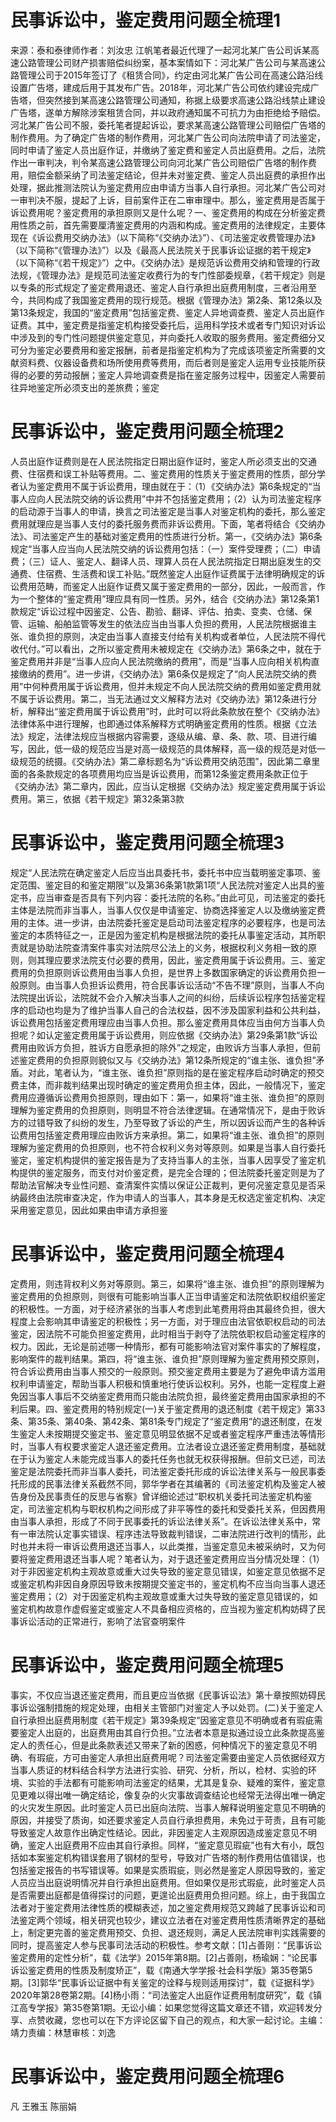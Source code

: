 # 民事诉讼中，鉴定费用问题全梳理1

来源：泰和泰律师作者：刘汝忠 江帆笔者最近代理了一起河北某广告公司诉某高速公路管理公司财产损害赔偿纠纷案，基本案情如下：河北某广告公司与某高速公路管理公司于2015年签订了《租赁合同》，约定由河北某广告公司在高速公路沿线设置广告塔，建成后用于其发布广告。2018年，河北某广告公司依约建设完成广告塔，但突然接到某高速公路管理公司通知，称据上级要求高速公路沿线禁止建设广告塔，遂单方解除涉案租赁合同，并以政府通知属不可抗力为由拒绝给予赔偿。河北某广告公司不服，委托笔者提起诉讼，要求某高速公路管理公司赔偿广告塔的制作费用。为了确定广告塔的制作费用，河北某广告公司向法院申请了司法鉴定，同时申请了鉴定人员出庭作证，并缴纳了鉴定费和鉴定人员出庭费用。之后，法院作出一审判决，判令某高速公路管理公司向河北某广告公司赔偿广告塔的制作费用，赔偿金额采纳了司法鉴定结论，但并未对鉴定费、鉴定人员出庭费的承担作出处理，据此推测法院认为鉴定费用应由申请方当事人自行承担。河北某广告公司对一审判决不服，提起了上诉，目前案件正在二审审理中。那么，鉴定费用是否属于诉讼费用呢？鉴定费用的承担原则又是什么呢？一、鉴定费用的构成在分析鉴定费用性质之前，首先需要厘清鉴定费用的内涵和构成。鉴定费用的法律规定，主要体现在《诉讼费用交纳办法》（以下简称“《交纳办法》”）、《司法鉴定收费管理办法》（以下简称“《管理办法》”）以及《最高人民法院关于民事诉讼证据的若干规定》（以下简称“《若干规定》”）之中。《交纳办法》是规范诉讼费用交纳和管理的行政法规，《管理办法》是规范司法鉴定收费行为的专门性部委规章，《若干规定》则是以专条的形式规定了鉴定费用退还、鉴定人自行承担出庭费用制度，三者沿用至今，共同构成了我国鉴定费用的现行规范。根据《管理办法》第2条、第12条以及第13条规定，我国的“鉴定费用”包括鉴定费、鉴定人异地调查费、鉴定人员出庭作证费。其中，鉴定费是指鉴定机构接受委托后，运用科学技术或者专门知识对诉讼中涉及到的专门性问题提供鉴定意见，并向委托人收取的服务费用。鉴定费细分又可分为鉴定必要费用和鉴定报酬，前者是指鉴定机构为了完成该项鉴定所需要的文献资料费、仪器设备费和场所使用费等费用，而后者则是鉴定人运用专业技能所获得的必要的劳动报酬；鉴定人异地调查费是指在鉴定服务过程中，因鉴定人需要前往异地鉴定所必须支出的差旅费；鉴定

# 民事诉讼中，鉴定费用问题全梳理2

人员出庭作证费则是在人民法院指定日期出庭作证时，鉴定人所必须支出的交通费、住宿费和误工补贴等费用。二、鉴定费用的性质关于鉴定费用的性质，部分学者认为鉴定费用不属于诉讼费用，理由就在于：（1）《交纳办法》第6条规定的“当事人应向人民法院交纳的诉讼费用”中并不包括鉴定费用；（2）认为司法鉴定程序的启动源于当事人的申请，换言之司法鉴定是当事人对鉴定机构的委托，那么鉴定费用就理应是当事人支付的委托服务费而非诉讼费用。下面，笔者将结合《交纳办法》、司法鉴定产生的基础对鉴定费用的性质进行分析。第一，《交纳办法》第6条规定“当事人应当向人民法院交纳的诉讼费用包括：（一）案件受理费；（二）申请费；（三）证人、鉴定人、翻译人员、理算人员在人民法院指定日期出庭发生的交通费、住宿费、生活费和误工补贴。”既然鉴定人出庭作证费属于法律明确规定的诉讼费用范畴，而鉴定人出庭作证费又属于鉴定费用的一部分，因此，一般而言，作为一个整体的“鉴定费用”理应具有同一性质。另外，结合《交纳办法》第12条第1款规定“诉讼过程中因鉴定、公告、勘验、翻译、评估、拍卖、变卖、仓储、保管、运输、船舶监管等发生的依法应当由当事人负担的费用，人民法院根据谁主张、谁负担的原则，决定由当事人直接支付给有关机构或者单位，人民法院不得代收代付。”可以看出，之所以鉴定费用未被规定在《交纳办法》第6条之中，就在于鉴定费用并非是“当事人应向人民法院缴纳的费用”，而是“当事人应向相关机构直接缴纳的费用”。进一步讲，《交纳办法》第6条仅是规定了“向人民法院交纳的费用”中何种费用属于诉讼费用，但并未规定不向人民法院交纳的费用如鉴定费用就不属于诉讼费用。第二，当无法通过文义解释方法对《交纳办法》第12条进行分析，解释出“鉴定费用属于诉讼费用”时，此时可以将此条款放在整个《交纳办法》法律体系中进行理解，也即通过体系解释方式明确鉴定费用的性质。根据《立法法》规定，法律法规应当根据内容需要，逐级从编、章、条、款、项、目进行编写，因此，低一级的规范应当是对高一级规范的具体解释，高一级的规范是对低一级规范的统摄。《交纳办法》第二章标题名为“诉讼费用交纳范围”，因此第二章里面的各条款规定的各项费用均应当是诉讼费用，而第12条鉴定费用条款正位于《交纳办法》第二章内，因此，应当认定根据《交纳办法》规定鉴定费用属于诉讼费用。第三，依据《若干规定》第32条第3款

# 民事诉讼中，鉴定费用问题全梳理3

规定“人民法院在确定鉴定人后应当出具委托书，委托书中应当载明鉴定事项、鉴定范围、鉴定目的和鉴定期限”以及第36条第1款第1项“人民法院对鉴定人出具的鉴定书，应当审查是否具有下列内容：委托法院的名称。”由此可见，司法鉴定的委托主体是法院而非当事人，当事人仅仅是申请鉴定、协商选择鉴定人以及缴纳鉴定费用的主体。进一步讲，由法院委托鉴定是启动司法鉴定程序的必要程序，也是司法鉴定的本质特征之一，正是因为鉴定机构是根据法院的委托从事鉴定活动，其所职责就是协助法院查清案件事实对法院尽公法上的义务，根据权利义务相一致的原则，则其理应要求法院支付必要的费用，因此，鉴定费用属于诉讼费用。三、鉴定费用的负担原则诉讼费用由当事人负担，是世界上多数国家确定的诉讼费用负担一般原则。由当事人负担诉讼费用，符合民事诉讼活动“不告不理”原则，当事人不向法院提出诉讼，法院就不会介入解决当事人之间的纠纷，后续诉讼程序包括鉴定程序的启动也均是为了维护当事人自己的合法权益，因不涉及国家利益和公共利益，诉讼费用包括鉴定费用理应由当事人负担。那么鉴定费用具体应当由何方当事人负担呢？如认定鉴定费用属于诉讼费用，则应依据《交纳办法》第29条第1款“诉讼费用由败诉方负担，胜诉方自愿承担的除外”之规定，由败诉方当事人承担，但前述鉴定费用的负担原则貌似又与《交纳办法》第12条所规定的“谁主张、谁负担”矛盾。对此，笔者认为，“谁主张、谁负担”原则指的是在鉴定程序启动时确定的预交费主体，而非裁判结果出现时确定的鉴定费用负担主体，因此，一般情况下，鉴定费用应遵循诉讼费用负担原则，理由如下：第一，如果将“谁主张、谁负担”的原则理解为鉴定费用的负担原则，则明显不符合法律逻辑。在通常情况下，是由于败诉方的过错导致了纠纷的发生，乃至导致了诉讼的产生，所以因诉讼而产生的各种诉讼费用包括鉴定费用理应由败诉方来承担。第二，如果将“谁主张、谁负担”的原则理解为鉴定费用的负担原则，也不符合权利义务对等原则。如果是当事人自行委托鉴定，鉴定机构提供的鉴定报告是为了支持当事人的主张，当事人因享受了鉴定机构提供的鉴定服务，而支付对价鉴定费，是完全合理的；但法院委托鉴定则是为了帮助法官解决专业性问题、查清案件实情以保证公正裁判，更何况鉴定意见是否采纳最终由法院审查决定，作为申请人的当事人，其本身是无权选定鉴定机构、决定采用鉴定意见，因此如果由申请方承担鉴

# 民事诉讼中，鉴定费用问题全梳理4

定费用，则违背权利义务对等原则。第三，如果将“谁主张、谁负担”的原则理解为鉴定费用的负担原则，则很有可能影响当事人正当申请鉴定和法院依职权组织鉴定的积极性。一方面，对于经济紧张的当事人考虑到此笔费用将由其最终负担，很大程度上会影响其申请鉴定的积极性；另一方面，对于理应由法官依职权启动的司法鉴定，因法院不可能负担鉴定费用，此时相当于剥夺了法院依职权启动鉴定程序的权力。因此，无论是前述哪一种情形，都有可能影响法官对案件事实的了解程度，影响案件的裁判结果。第四，将“谁主张、谁负担”原则理解为鉴定费用预交原则，符合诉讼费用由当事人预交的一般原则。预交鉴定费用主要是为了避免申请方滥用权利申请鉴定，帮助当事人积极和慎重地行使诉讼权利。另外，也能一定程度上避免因当事人事后不交纳鉴定费用而只能由法院负担，最终鉴定费用由国家承担的不利后果。四、鉴定费用的特别规定(一)关于鉴定费用的退还制度《若干规定》第33条、第35条、第40条、第42条、第81条专门规定了“鉴定费用”的退还制度，在发生鉴定人未按期提交鉴定书、鉴定意见明显依据不足或者鉴定程序严重违法等情形时，当事人有权要求鉴定人退还鉴定费用。立法者设立退还鉴定费用制度，基础就在于认为鉴定人未能完成当事人的委托任务也就无权获得报酬。但前文已述，司法鉴定是法院委托而非当事人委托，司法鉴定委托形成的诉讼法律关系与一般民事委托形成的民事法律关系截然不同，郭华学者在其编著的《司法鉴定机构及鉴定人被告身份及民事责任的反思与省察》曾详细论述过“职权机关委托司法鉴定机构鉴定，司法鉴定机构与职权机构之间形成了非平等性的委托和受委托关系，但因费用由当事人承担，形成了不同于民事委托的诉讼法律关系”。在诉讼法律关系中，常有一审法院认定事实错误、程序违法导致裁判错误，二审法院进行改判的情形，此时也并未将一审诉讼费用退还当事人，以此类推，当鉴定意见未被采纳时，又为何要将鉴定费用退还当事人呢？笔者认为，对于退还鉴定费用应当分情况处理：（1）对于非因鉴定机构主观故意或重大过失导致的鉴定意见错误，如鉴定意见依据不足或鉴定机构非因自身原因导致未按期提交鉴定书的，鉴定机构不应当向当事人退还鉴定费用；（2）对于因鉴定机构主观故意或重大过失导致的鉴定意见错误的，如鉴定机构故意作虚假鉴定或鉴定人不具备相应资格的，应当视为鉴定机构妨碍了民事诉讼活动的正常进行，影响了法官查明案件

# 民事诉讼中，鉴定费用问题全梳理5

事实，不仅应当退还鉴定费用，而且更应当依据《民事诉讼法》第十章按照妨碍民事诉讼强制措施的规定处理，由相关主管部门对鉴定人予以处罚。(二)关于鉴定人自行承担出庭费用制度《若干规定》第39条规定“因鉴定意见不明确或者有瑕疵需要鉴定人出庭的，出庭费用由其自行负担。”立法者本意是拟通过设立此条款提高鉴定人的责任心，但是此条款表述又带来了新的困惑，何种情况下的鉴定意见不明确、有瑕疵，方可由鉴定人承担出庭费用呢？司法鉴定需要由鉴定人员依据经双方当事人质证的材料结合科学方法进行实验、研究、分析，所以，检材、实验的环境、实验的手法都有可能影响司法鉴定的结果，尤其是复杂、疑难的案件，鉴定意见更难以得出唯一确定结论，像复杂的火灾事故调查结论也经常无法得出唯一确定的火灾发生原因。此时鉴定人员已出庭向法院、当事人解释说明鉴定意见不明确的原因，并接受了质询，如还要求鉴定人员自行承担费用，未免过于苛责，且有可能导致鉴定人故意作出确定性结论。因此，非因鉴定人主观原因造成鉴定意见不明确，鉴定人出庭费用不应由其自行承担。同样，“鉴定意见瑕疵”也有大有小，既包括如本案鉴定机构错误套用了钢材的型号，导致对广告塔的制作费用估值错误，也包括鉴定报告的书写错误等。如果是实质瑕疵，则必然是鉴定人原因导致的，鉴定人员应当出庭说明情况并自行承担出庭费用。但如果仅是形式瑕疵，此时鉴定人员是否需要出庭都是值得探讨的问题，更遑论出庭费用负担问题。综上，由于我国立法者对于鉴定费用法律性质的模糊表述，加之鉴定费用规范又跨越了民事诉讼和司法鉴定两个领域，相关研究也较少，建议立法者在对鉴定费用性质清晰界定的基础上，制定更完善的鉴定费用预交、负担、退还规则，满足人民法院审判实践需要的同时，提高鉴定人参与民事司法活动的积极性。参考文献：[1]占善刚：“民事诉讼鉴定费用的定性分析”，载《法学》2015年第8期。[2]占善刚，杨瑜娴：“论民事诉讼鉴定费用的性质及制度矫正”，载《南通大学学报·社会科学版》第35卷第5期。[3]郭华“民事诉讼证据中有关鉴定的诠释与规则适用探讨”，载《证据科学》2020年第28卷第2期。[4]杨小雨：“司法鉴定人出庭作证费用制度研究”，载《镇江高专学报》第35卷第1期。无讼小编：如果您觉得这篇文章还不错，欢迎转发分享、点赞收藏，您也可以在下方评论区留下自己的观点，和大家一起讨论。主编：靖力责编：林慧审核：刘逸

# 民事诉讼中，鉴定费用问题全梳理6

凡 王雅玉 陈丽娟

